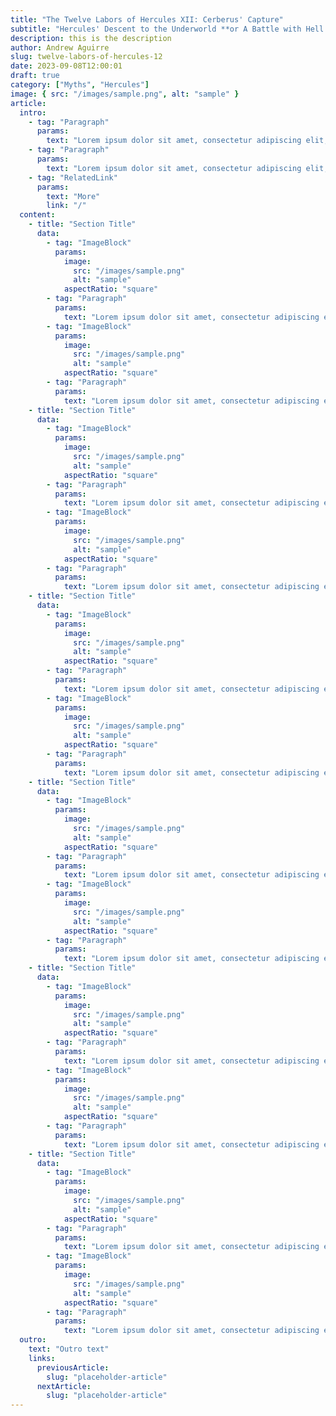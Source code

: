 ```yaml
---
title: "The Twelve Labors of Hercules XII: Cerberus' Capture"
subtitle: "Hercules' Descent to the Underworld **or A Battle with Hell itself"
description: this is the description
author: Andrew Aguirre
slug: twelve-labors-of-hercules-12
date: 2023-09-08T12:00:01
draft: true
category: ["Myths", "Hercules"]
image: { src: "/images/sample.png", alt: "sample" }
article:
  intro:
    - tag: "Paragraph"
      params:
        text: "Lorem ipsum dolor sit amet, consectetur adipiscing elit, sed do eiusmod tempor incididunt ut labore et dolore magna aliqua. Ut enim ad minim veniam, quis nostrud exercitation ullamco laboris nisi ut aliquip ex ea commodo consequat."
    - tag: "Paragraph"
      params:
        text: "Lorem ipsum dolor sit amet, consectetur adipiscing elit, sed do eiusmod tempor incididunt ut labore et dolore magna aliqua. Ut enim ad minim veniam, quis nostrud exercitation ullamco laboris nisi ut aliquip ex ea commodo consequat."
    - tag: "RelatedLink"
      params:
        text: "More"
        link: "/"
  content:
    - title: "Section Title"
      data:
        - tag: "ImageBlock"
          params:
            image:
              src: "/images/sample.png"
              alt: "sample"
            aspectRatio: "square"
        - tag: "Paragraph"
          params:
            text: "Lorem ipsum dolor sit amet, consectetur adipiscing elit, sed do eiusmod tempor incididunt ut labore et dolore magna aliqua. Ut enim ad minim veniam, quis nostrud exercitation ullamco laboris nisi ut aliquip ex ea commodo consequat."
        - tag: "ImageBlock"
          params:
            image:
              src: "/images/sample.png"
              alt: "sample"
            aspectRatio: "square"
        - tag: "Paragraph"
          params:
            text: "Lorem ipsum dolor sit amet, consectetur adipiscing elit, sed do eiusmod tempor incididunt ut labore et dolore magna aliqua. Ut enim ad minim veniam, quis nostrud exercitation ullamco laboris nisi ut aliquip ex ea commodo consequat."
    - title: "Section Title"
      data:
        - tag: "ImageBlock"
          params:
            image:
              src: "/images/sample.png"
              alt: "sample"
            aspectRatio: "square"
        - tag: "Paragraph"
          params:
            text: "Lorem ipsum dolor sit amet, consectetur adipiscing elit, sed do eiusmod tempor incididunt ut labore et dolore magna aliqua. Ut enim ad minim veniam, quis nostrud exercitation ullamco laboris nisi ut aliquip ex ea commodo consequat."
        - tag: "ImageBlock"
          params:
            image:
              src: "/images/sample.png"
              alt: "sample"
            aspectRatio: "square"
        - tag: "Paragraph"
          params:
            text: "Lorem ipsum dolor sit amet, consectetur adipiscing elit, sed do eiusmod tempor incididunt ut labore et dolore magna aliqua. Ut enim ad minim veniam, quis nostrud exercitation ullamco laboris nisi ut aliquip ex ea commodo consequat."
    - title: "Section Title"
      data:
        - tag: "ImageBlock"
          params:
            image:
              src: "/images/sample.png"
              alt: "sample"
            aspectRatio: "square"
        - tag: "Paragraph"
          params:
            text: "Lorem ipsum dolor sit amet, consectetur adipiscing elit, sed do eiusmod tempor incididunt ut labore et dolore magna aliqua. Ut enim ad minim veniam, quis nostrud exercitation ullamco laboris nisi ut aliquip ex ea commodo consequat."
        - tag: "ImageBlock"
          params:
            image:
              src: "/images/sample.png"
              alt: "sample"
            aspectRatio: "square"
        - tag: "Paragraph"
          params:
            text: "Lorem ipsum dolor sit amet, consectetur adipiscing elit, sed do eiusmod tempor incididunt ut labore et dolore magna aliqua. Ut enim ad minim veniam, quis nostrud exercitation ullamco laboris nisi ut aliquip ex ea commodo consequat."
    - title: "Section Title"
      data:
        - tag: "ImageBlock"
          params:
            image:
              src: "/images/sample.png"
              alt: "sample"
            aspectRatio: "square"
        - tag: "Paragraph"
          params:
            text: "Lorem ipsum dolor sit amet, consectetur adipiscing elit, sed do eiusmod tempor incididunt ut labore et dolore magna aliqua. Ut enim ad minim veniam, quis nostrud exercitation ullamco laboris nisi ut aliquip ex ea commodo consequat."
        - tag: "ImageBlock"
          params:
            image:
              src: "/images/sample.png"
              alt: "sample"
            aspectRatio: "square"
        - tag: "Paragraph"
          params:
            text: "Lorem ipsum dolor sit amet, consectetur adipiscing elit, sed do eiusmod tempor incididunt ut labore et dolore magna aliqua. Ut enim ad minim veniam, quis nostrud exercitation ullamco laboris nisi ut aliquip ex ea commodo consequat."
    - title: "Section Title"
      data:
        - tag: "ImageBlock"
          params:
            image:
              src: "/images/sample.png"
              alt: "sample"
            aspectRatio: "square"
        - tag: "Paragraph"
          params:
            text: "Lorem ipsum dolor sit amet, consectetur adipiscing elit, sed do eiusmod tempor incididunt ut labore et dolore magna aliqua. Ut enim ad minim veniam, quis nostrud exercitation ullamco laboris nisi ut aliquip ex ea commodo consequat."
        - tag: "ImageBlock"
          params:
            image:
              src: "/images/sample.png"
              alt: "sample"
            aspectRatio: "square"
        - tag: "Paragraph"
          params:
            text: "Lorem ipsum dolor sit amet, consectetur adipiscing elit, sed do eiusmod tempor incididunt ut labore et dolore magna aliqua. Ut enim ad minim veniam, quis nostrud exercitation ullamco laboris nisi ut aliquip ex ea commodo consequat."
    - title: "Section Title"
      data:
        - tag: "ImageBlock"
          params:
            image:
              src: "/images/sample.png"
              alt: "sample"
            aspectRatio: "square"
        - tag: "Paragraph"
          params:
            text: "Lorem ipsum dolor sit amet, consectetur adipiscing elit, sed do eiusmod tempor incididunt ut labore et dolore magna aliqua. Ut enim ad minim veniam, quis nostrud exercitation ullamco laboris nisi ut aliquip ex ea commodo consequat."
        - tag: "ImageBlock"
          params:
            image:
              src: "/images/sample.png"
              alt: "sample"
            aspectRatio: "square"
        - tag: "Paragraph"
          params:
            text: "Lorem ipsum dolor sit amet, consectetur adipiscing elit, sed do eiusmod tempor incididunt ut labore et dolore magna aliqua. Ut enim ad minim veniam, quis nostrud exercitation ullamco laboris nisi ut aliquip ex ea commodo consequat."
  outro:
    text: "Outro text"
    links:
      previousArticle:
        slug: "placeholder-article"
      nextArticle:
        slug: "placeholder-article"
---
```

